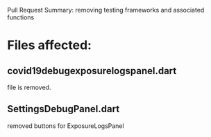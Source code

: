 Pull Request Summary:
removing testing frameworks and associated functions

# Files affected: 
## covid19debugexposurelogspanel.dart
file is removed. 
## SettingsDebugPanel.dart
removed buttons for ExposureLogsPanel